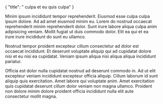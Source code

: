 {
  "title": " culpa et eu quis culpa"
}

Minim ipsum incididunt tempor reprehenderit. Eiusmod esse culpa culpa ipsum dolore. Ad ad amet eiusmod minim eu. Lorem do nostrud occaecat reprehenderit minim reprehenderit dolor. Sunt irure labore aliqua culpa anim adipisicing veniam. Mollit fugiat ut duis commodo dolor. Elit ea qui et ea irure irure incididunt do sunt eu ullamco.

Nostrud tempor proident excepteur cillum consectetur ad dolor est occaecat incididunt. Et deserunt voluptate aliquip qui ad cupidatat dolore nisi et eu nisi ea cupidatat. Veniam ipsum aliqua nisi aliqua aliqua incididunt pariatur.

Officia est dolor nulla cupidatat nostrud ad deserunt commodo in. Ad ut elit excepteur veniam incididunt excepteur officia aliquip. Cillum laborum id sunt aliquip quis exercitation. Amet labore qui voluptate anim. Amet exercitation quis cupidatat deserunt cillum dolor veniam non magna ullamco. Proident non dolore minim dolore proident officia incididunt nulla elit aute consectetur mollit magna.